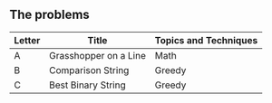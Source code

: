 ## The problems

|  Letter | Title                     | Topics and Techniques       |
|---------|---------------------------|-----------------------------|
|  A | Grasshopper on a Line                | Math                        |
|  B | Comparison String| Greedy                |
|  C | Best Binary String | Greedy                |
